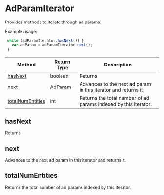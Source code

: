 # AdParamIterator
Provides methods to iterate through ad params.

Example usage:
```javascript
 while (adParamIterator.hasNext()) {
   var adParam = adParamIterator.next();
 }
```

|Method|Return Type|Description|
|-|-|-
[hasNext](#hasnext)|boolean|Returns <br />
[next](#next)|[AdParam](./AdParam)|Advances to the next ad param in this iterator and returns it.<br />
[totalNumEntities](#totalnumentities)|int|Returns the total number of ad params indexed by this iterator.<br />

## <a name="hasnext"></a>hasNext
Returns 


## <a name="next"></a>next
Advances to the next ad param in this iterator and returns it.


## <a name="totalnumentities"></a>totalNumEntities
Returns the total number of ad params indexed by this iterator.


